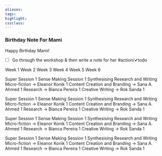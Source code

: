 ```yaml
---
aliases:  
tags:
highlight:  
cssclass:
---
```


### Birthday Note For Mami
Happy Birthday Mami!

- [ ] Go through the workshop & then write a note for her #action/✔todo 

Week 1
Week 2
Week 3
Week 4
Week 5
Week 6


Super Session 1
Sense Making Session 1
Synthesising Research and Writing Micro-fiction → Eleanor Konik  1
Content Creation and Branding → Sana A. Ahmed 1
Research → Bianca Pereira 1
Creative Writing → Rok Sanda 1

Super Session 1
Sense Making Session 1
Synthesising Research and Writing Micro-fiction → Eleanor Konik  1
Content Creation and Branding → Sana A. Ahmed 1
Research → Bianca Pereira 1
Creative Writing → Rok Sanda 1

Super Session 1
Sense Making Session 1
Synthesising Research and Writing Micro-fiction → Eleanor Konik  1
Content Creation and Branding → Sana A. Ahmed 1
Research → Bianca Pereira 1
Creative Writing → Rok Sanda 1

Super Session 1
Sense Making Session 1
Synthesising Research and Writing Micro-fiction → Eleanor Konik  1
Content Creation and Branding → Sana A. Ahmed 1
Research → Bianca Pereira 1
Creative Writing → Rok Sanda 1
